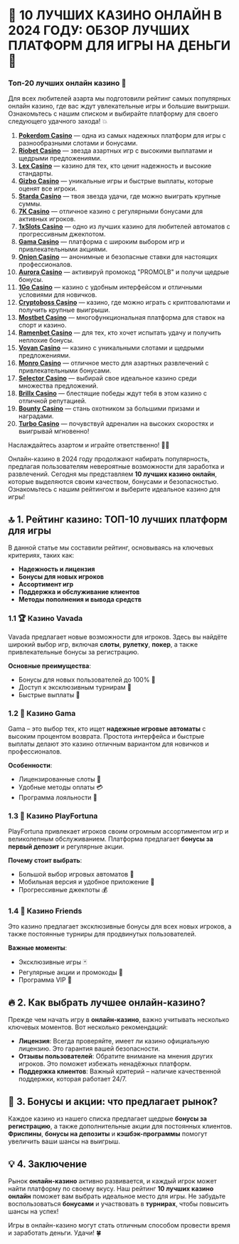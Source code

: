 # 🎰 10 ЛУЧШИХ КАЗИНО ОНЛАЙН В 2024 ГОДУ: ОБЗОР ЛУЧШИХ ПЛАТФОРМ ДЛЯ ИГРЫ НА ДЕНЬГИ 🎲
### Топ-20 лучших онлайн казино 🎰

Для всех любителей азарта мы подготовили рейтинг самых популярных онлайн казино, где вас ждут увлекательные игры и большие выигрыши. Ознакомьтесь с нашим списком и выбирайте платформу для своего следующего удачного захода! 💥

1. **[Pokerdom Casino](https://brandplay.link/Bxg7SC7H)** — одна из самых надежных платформ для игры с разнообразными слотами и бонусами.
2. **[Riobet Casino](https://brandplay.link/dtx89f2L)** — звезда азартных игр с высокими выплатами и щедрыми предложениями.
3. **[Lex Casino](https://brandplay.link/2HFTmBc8)** — казино для тех, кто ценит надежность и высокие стандарты.
4. **[Gizbo Casino](https://gizbo-tea02.com/c8e962e89)** — уникальные игры и быстрые выплаты, которые оценят все игроки.
5. **[Starda Casino](https://brandplay.link/cpFQbWKn)** — твоя звезда удачи, где можно выиграть крупные суммы.
6. **[7K Casino](https://brandplay.link/dd46bNgD)** — отличное казино с регулярными бонусами для активных игроков.
7. **[1xSlots Casino](https://brandplay.link/R4xfxqdm)** — одно из лучших казино для любителей автоматов с прогрессивным джекпотом.
8. **[Gama Casino](https://brandplay.link/zrZpLFTP)** — платформа с широким выбором игр и привлекательными акциями.
9. **[Onion Casino](https://obclk001-2d.top/click?offer_id=986&partner_id=10542&landing_id=1798&utm_medium=affiliate&sub_1=oncasino3)** — анонимные и безопасные ставки для настоящих профессионалов.
10. **[Aurora Casino](https://10trafic-stat2.com/click/668546566bcc6313411604c7/6766/15114/subaccount?promocode=PROMOLB)** — активируй промокод "PROMOLB" и получи щедрые бонусы.
11. **[1Go Casino](https://1go-ircp01.com/ce015f410)** — казино с удобным интерфейсом и отличными условиями для новичков.
12. **[Cryptoboss Casino](https://cryptobossc.online/d847bcfa9)** — казино, где можно играть с криптовалютами и получить крупные выигрыши.
13. **[Mostbet Casino](https://ktbtis024ifqfn0mst.com/beQs)** — многофункциональная платформа для ставок на спорт и казино.
14. **[Ramenbet Casino](https://get.saltyram.com/ru/registration?apkpop=0&partner=p24970p3296034p5526)** — для тех, кто хочет испытать удачу и получить неплохие бонусы.
15. **[Vovan Casino](https://vovan.site/d2375cf9b)** — казино с уникальными слотами и щедрыми предложениями.
16. **[Monro Casino](https://mnr-ircp01.com/c3ce72a2c)** — отличное место для азартных развлечений с привлекательными бонусами.
17. **[Selector Casino](https://gosel.pl/SELVK)** — выбирай свое идеальное казино среди множества предложений.
18. **[Brillx Casino](https://brillx.pub/BRIVK)** — блестящие победы ждут тебя в этом казино с отличной репутацией.
19. **[Bounty Casino](https://bounty-casino.de/BOVK)** — стань охотником за большими призами и наградами.
20. **[Turbo Casino](https://turbo-casino.pro/TURVK)** — почувствуй адреналин на высоких скоростях и выигрывай мгновенно!

Наслаждайтесь азартом и играйте ответственно! 🎲🍀

Онлайн-казино в 2024 году продолжают набирать популярность, предлагая пользователям невероятные возможности для заработка и развлечений. Сегодня мы представляем **10 лучших казино онлайн**, которые выделяются своим качеством, бонусами и безопасностью. Ознакомьтесь с нашим рейтингом и выберите идеальное казино для игры!

## 🔝 1. Рейтинг казино: ТОП-10 лучших платформ для игры

В данной статье мы составили рейтинг, основываясь на ключевых критериях, таких как:

- **Надежность и лицензия**
- **Бонусы для новых игроков**
- **Ассортимент игр**
- **Поддержка и обслуживание клиентов**
- **Методы пополнения и вывода средств**

### 1.1 🏆 Казино Vavada

Vavada предлагает новые возможности для игроков. Здесь вы найдёте широкий выбор игр, включая **слоты**, **рулетку**, **покер**, а также привлекательные бонусы за регистрацию.

**Основные преимущества**:
- Бонусы для новых пользователей до 100% 🎁
- Доступ к эксклюзивным турнирам 🏅
- Быстрые выплаты 💸

### 1.2 🎰 Казино Gama

Gama – это выбор тех, кто ищет **надежные игровые автоматы** с высоким процентом возврата. Простота интерфейса и быстрые выплаты делают это казино отличным вариантом для новичков и профессионалов.

**Особенности**:
- Лицензированные слоты 🎲
- Удобные методы оплаты 💳
- Программа лояльности 🎯

### 1.3 🌟 Казино PlayFortuna

PlayFortuna привлекает игроков своим огромным ассортиментом игр и великолепным обслуживанием. Платформа предлагает **бонусы за первый депозит** и регулярные акции.

**Почему стоит выбрать**:
- Большой выбор игровых автоматов 🎰
- Мобильная версия и удобное приложение 📱
- Прогрессивные джекпоты 💰

### 1.4 💎 Казино Friends

Это казино предлагает эксклюзивные бонусы для всех новых игроков, а также постоянные турниры для продвинутых пользователей.

**Важные моменты**:
- Эксклюзивные игры 🃏
- Регулярные акции и промокоды 🎫
- Программа VIP 💎

## 🔥 2. Как выбрать лучшее онлайн-казино?

Прежде чем начать игру в **онлайн-казино**, важно учитывать несколько ключевых моментов. Вот несколько рекомендаций:

- **Лицензия**: Всегда проверяйте, имеет ли казино официальную лицензию. Это гарантия вашей безопасности.
- **Отзывы пользователей**: Обратите внимание на мнения других игроков. Это поможет избежать ненадёжных платформ.
- **Поддержка клиентов**: Важный критерий – наличие качественной поддержки, которая работает 24/7.

## 🎁 3. Бонусы и акции: что предлагает рынок?

Каждое казино из нашего списка предлагает щедрые **бонусы за регистрацию**, а также дополнительные акции для постоянных клиентов. **Фриспины**, **бонусы на депозиты** и **кэшбэк-программы** помогут увеличить ваши шансы на выигрыш.

## 💡 4. Заключение

Рынок **онлайн-казино** активно развивается, и каждый игрок может найти платформу по своему вкусу. Наш рейтинг **10 лучших казино онлайн** поможет вам выбрать идеальное место для игры. Не забудьте воспользоваться **бонусами** и участвовать в **турнирах**, чтобы повысить шансы на успех!

Игры в онлайн-казино могут стать отличным способом провести время и заработать деньги. Удачи! 🍀

